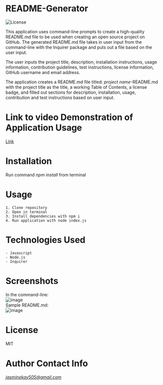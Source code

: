 # README-Generator
![License](https://img.shields.io/badge/license-MIT-blue.svg)  

This application uses command-line prompts to create a high-quality README.md file to be used when creating an open source project on GitHub. The generated README.md file takes in user input from the command-line with the Inquirer package and puts out a file based on the user input.   

The user inputs the project title, description, installation instructions, usage information, contribution guidelines, test instructions, license information, GitHub username and email address.   

The application creates a README.md file titled: *project name*-README.md with the project title as the title, a working Table of Contents, a license badge, and filled out sections for description, installation, usage, contribution and test instructions based on user input.   

# Link to video Demonstration of Application Usage 
[Link](https://drive.google.com/file/d/1hzV0TSLekbsVUPNUSFt0A1UpI9dI5UEJ/view)

# Installation
Run command *npm install* from terminal

# Usage
    1. Clone repository
    2. Open in terminal
    3. Install dependencies with npm i
    4. Run application with node index.js

# Technologies Used  
    - Javascript  
    - Node.js  
    - Inquirer  
# Screenshots
In the command-line:  
![image](https://user-images.githubusercontent.com/74380703/109218044-726ec480-776b-11eb-9954-2bcf6e04ac71.png)  
Sample README.md:  
![image](https://user-images.githubusercontent.com/74380703/109218734-a5b15380-776b-11eb-90ad-50942f18a1c6.png)  

# License
MIT 

# Author Contact Info
*jasminekay505@gmail.com*